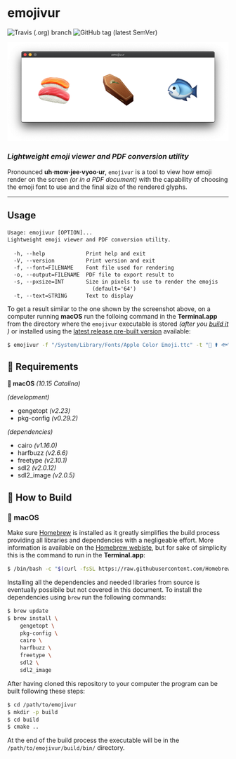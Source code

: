 # emojivur

![Travis (.org) branch](https://img.shields.io/travis/itnok/emojivur/master?style=for-the-badge) ![GitHub tag (latest SemVer)](https://img.shields.io/github/v/tag/itnok/emojivur?sort=semver&style=for-the-badge)

![screeshot](asset/screenshot.png)

### _Lightweight emoji viewer and PDF conversion utility_

Pronounced **uh·mow·jee·vyoo·ur**, `emojivur` is a tool to view how emoji render on the screen _(or in a PDF document)_ with the capability of choosing the emoji font to use and the final size of the rendered glyphs.

---

## Usage
```
Usage: emojivur [OPTION]...
Lightweight emoji viewer and PDF conversion utility.

  -h, --help             Print help and exit
  -V, --version          Print version and exit
  -f, --font=FILENAME    Font file used for rendering
  -o, --output=FILENAME  PDF file to export result to
  -s, --pxsize=INT       Size in pixels to use to render the emojis
                           (default='64')
  -t, --text=STRING      Text to display
```

To get a result similar to the one shown by the screenshot above, on a computer running **macOS** run the folloing command in the **Terminal.app** from the directory where the `emojivur` executable is stored _(after you [build it](#How-to-Build) )_ or installed using the [latest release pre-built version](https://github.com/itnok/emojivur/releases) available:

```bash
$ emojivur -f "/System/Library/Fonts/Apple Color Emoji.ttc" -t "🍣 ⚰️ 🐟" -s 128
```

## :pushpin: Requirements

**:apple: macOS** _(10.15 Catalina)_

_(development)_
- gengetopt _(v2.23)_
- pkg-config _(v0.29.2)_

_(dependencies)_
- cairo _(v1.16.0)_
- harfbuzz _(v2.6.6)_
- freetype _(v2.10.1)_
- sdl2 _(v2.0.12)_
- sdl2_image _(v2.0.5)_


## :hammer: How to Build

### :apple: macOS

Make sure [Homebrew](https://brew.sh/) is installed as it greatly simplifies the build process providing all libraries and dependencies with a negligeable effort. More information is available on the [Homebrew webiste](https://brew.sh/), but for sake of simplicity this is the command to run in the **Terminal.app**:

```bash
$ /bin/bash -c "$(curl -fsSL https://raw.githubusercontent.com/Homebrew/install/master/install.sh)"
```

Installing all the dependencies and needed libraries from source is eventually possibile but not covered in this document. To install the dependencies using `brew` run the following commands:

```bash
$ brew update
$ brew install \
    gengetopt \
    pkg-config \
    cairo \
    harfbuzz \
    freetype \
    sdl2 \
    sdl2_image
```

After having cloned this repository to your computer the program can be built following these steps:

```bash
$ cd /path/to/emojivur
$ mkdir -p build
$ cd build
$ cmake ..
```

At the end of the build process the executable will be in the `/path/to/emojivur/build/bin/` directory.
